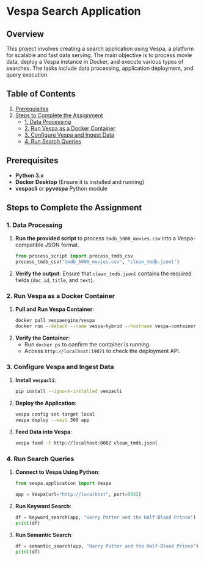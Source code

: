 # Vespa Search Application

## Overview
This project involves creating a search application using Vespa, a platform for scalable and fast data serving. The main objective is to process movie data, deploy a Vespa instance in Docker, and execute various types of searches. The tasks include data processing, application deployment, and query execution.

## Table of Contents
1. [Prerequisites](#prerequisites)
2. [Steps to Complete the Assignment](#steps-to-complete-the-assignment)
    - [1. Data Processing](#1-data-processing)
    - [2. Run Vespa as a Docker Container](#2-run-vespa-as-a-docker-container)
    - [3. Configure Vespa and Ingest Data](#3-configure-vespa-and-ingest-data)
    - [4. Run Search Queries](#4-run-search-queries)

## Prerequisites
- **Python 3.x**
- **Docker Desktop** (Ensure it is installed and running)
- **vespacli** or **pyvespa** Python module

## Steps to Complete the Assignment

### 1. Data Processing
1. **Run the provided script** to process `tmdb_5000_movies.csv` into a Vespa-compatible JSON format.
   ```python
   from process_script import process_tmdb_csv
   process_tmdb_csv("tmdb_5000_movies.csv", "clean_tmdb.jsonl")
   ```
2. **Verify the output**: Ensure that `clean_tmdb.jsonl` contains the required fields (`doc_id`, `title`, and `text`).

### 2. Run Vespa as a Docker Container
1. **Pull and Run Vespa Container**:
   ```bash
   docker pull vespaengine/vespa
   docker run --detach --name vespa-hybrid --hostname vespa-container --publish 19071:19071 --publish 8082:8080 vespaengine/vespa
   ```
2. **Verify the Container**:
   - Run `docker ps` to confirm the container is running.
   - Access `http://localhost:19071` to check the deployment API.

### 3. Configure Vespa and Ingest Data
1. **Install `vespacli`**:
   ```bash
   pip install --ignore-installed vespacli
   ```
2. **Deploy the Application**:
   ```bash
   vespa config set target local
   vespa deploy --wait 300 app
   ```
3. **Feed Data into Vespa**:
   ```bash
   vespa feed -t http://localhost:8082 clean_tmdb.jsonl
   ```

### 4. Run Search Queries
1. **Connect to Vespa Using Python**:
   ```python
   from vespa.application import Vespa

   app = Vespa(url="http://localhost", port=8082)
   ```
2. **Run Keyword Search**:
   ```python
   df = keyword_search(app, "Harry Potter and the Half-Blood Prince")
   print(df)
   ```
3. **Run Semantic Search**:
   ```python
   df = semantic_search(app, "Harry Potter and the Half-Blood Prince")
   print(df)
   ```
